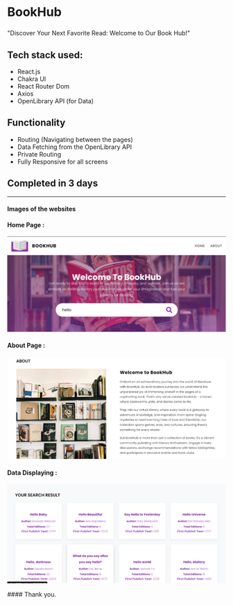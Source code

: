 # BookHub 

### 
"Discover Your Next Favorite Read: Welcome to Our Book Hub!"


## Tech stack used:
  - React.js
  - Chakra UI
  - React Router Dom
  - Axios
  - OpenLibrary API (for Data)


## Functionality
  - Routing (Navigating between the pages)
  - Data Fetching from the OpenLibrary API
  - Private Routing
  - Fully Responsive for all screens 

## Completed in 3 days

---

#### Images of the websites
#### Home Page :
![Home page](/src/images/Home-page.png)
#### About Page :
![about page](/src/images/About-page.png)
#### Data Displaying :
![ Data Displaying page](/src/images/Data-Displaying.png)

#### Thank you.
